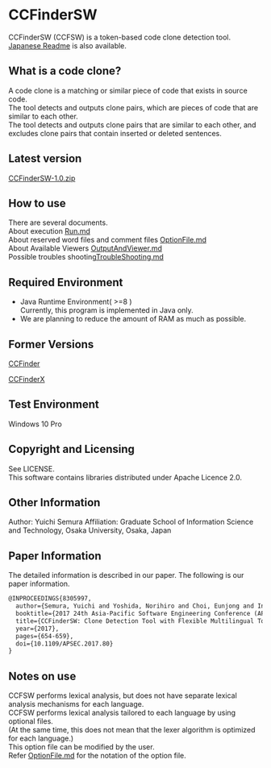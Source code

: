 # CCFinderSW

CCFinderSW (CCFSW) is a token-based code clone detection tool.
[Japanese Readme](READMEJP.md) is also available.

## What is a code clone?

A code clone is a matching or similar piece of code that exists in source code.  
The tool detects and outputs clone pairs, which are pieces of code that are similar to each other.  
The tool detects and outputs clone pairs that are similar to each other, and excludes clone pairs that contain inserted or deleted sentences.

## Latest version

[CCFinderSW-1.0.zip](build/distributions/CCFinderSW-1.0.zip)

## How to use

There are several documents.  
About execution [Run.md](Usage/Run.md)  
About reserved word files and comment files [OptionFile.md](Usage/OptionFile.md)  
About Available Viewers [OutputAndViewer.md](Usage/OutputAndViewer.md)  
Possible troubles shooting[TroubleShooting.md](Usage/TroubleShooting.md)

## Required Environment

- Java Runtime Environment( >=8 )  
  Currently, this program is implemented in Java only.
- We are planning to reduce the amount of RAM as much as possible.

## Former Versions

[CCFinder](http://sel.ist.osaka-u.ac.jp/cdtools/ccfinder-e.html)

[CCFinderX](http://www.ccfinder.net/ccfinderxos.html)

## Test Environment

Windows 10 Pro

## Copyright and Licensing

See LICENSE.  
This software contains libraries distributed under Apache Licence 2.0.

## Other Information

Author: Yuichi Semura
Affiliation: Graduate School of Information Science and Technology, Osaka University, Osaka, Japan

## Paper Information

The detailed information is described in our paper. The following is our paper information.

```latex
@INPROCEEDINGS{8305997,
  author={Semura, Yuichi and Yoshida, Norihiro and Choi, Eunjong and Inoue, Katsuro},
  booktitle={2017 24th Asia-Pacific Software Engineering Conference (APSEC)},
  title={CCFinderSW: Clone Detection Tool with Flexible Multilingual Tokenization},
  year={2017},
  pages={654-659},
  doi={10.1109/APSEC.2017.80}
}
```

## Notes on use

CCFSW performs lexical analysis, but does not have separate lexical analysis mechanisms for each language.  
CCFSW performs lexical analysis tailored to each language by using optional files.  
(At the same time, this does not mean that the lexer algorithm is optimized for each language.)  
This option file can be modified by the user.  
Refer [OptionFile.md](Usage/OptionFile.md) for the notation of the option file.
